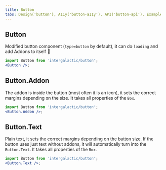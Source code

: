 ```yaml
---
title: Button
tabs: Design('button'), A11y('button-a11y'), API('button-api'), Example('button-code'), Changelog('button-changelog')
---
```


## Button

Modified button component (`type=button` by default), it can do `loading` and add Addons to itself 💪

```jsx
import Button from 'intergalactic/button';
<Button />;
```

<TypesView type="ButtonProps" :types={...types} />

## Button.Addon

The addon is inside the button (most often it is an icon), it sets the correct margins depending on the size. It takes all properties of the `Box`.

```jsx
import Button from 'intergalactic/button';
<Button.Addon />;
```

## Button.Text

Plain text, it sets the correct margins depending on the button size. If the button uses just text without addons, it will automatically turn into the `Button.Text`. It takes all properties of the `Box`.

```jsx
import Button from 'intergalactic/button';
<Button.Text />;
```

<script setup>import { data as types } from '@types.data.ts';</script>
